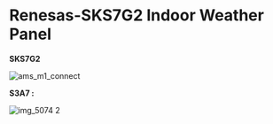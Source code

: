 # Renesas-SKS7G2  Indoor Weather Panel

**SKS7G2**


![ams_m1_connect](https://user-images.githubusercontent.com/7789293/28956994-b150e8f0-78a4-11e7-8249-c7845606b691.JPG)

**S3A7 :**


![img_5074 2](https://user-images.githubusercontent.com/7789293/28956833-e30d873c-78a3-11e7-9f4d-78ff492f0207.JPG)
